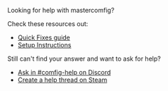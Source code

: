 Looking for help with mastercomfig?

Check these resources out:

* [Quick Fixes guide](https://docs.mastercomfig.com/page/next_steps/quick_fixes/)
* [Setup Instructions](https://docs.mastercomfig.com/page/setup/clean_up/)

Still can't find your answer and want to ask for help?

* [Ask in #comfig-help on Discord](https://discord.gg/CuPb2zV)
* [Create a help thread on Steam](https://steamcommunity.com/groups/comfig/discussions/0/)
